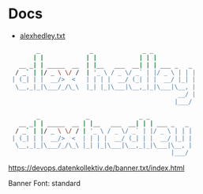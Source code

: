 # Docs

- [alexhedley.txt](alexhedley.txt)

```bash
        _              _              _ _
       | |            | |            | | |            
   __ _| | _____  __  | |__   ___  __| | | ___ _   _ 
  / _` | |/ _ \ \/ /  | '_ \ / _ \/ _` | |/ _ \ | | |
 | (_| | |  __/>  <   | | | |  __/ (_| | |  __/ |_| |
  \__,_|_|\___/_/\_\  |_| |_|\___|\__,_|_|\___|\__, |
                                                __/ |
                                               |___/ 
```

```bash
        _             _              _ _            
   __ _| | _____  __ | |__   ___  __| | | ___ _   _ 
  / _` | |/ _ \ \/ / | '_ \ / _ \/ _` | |/ _ \ | | |
 | (_| | |  __/>  <  | | | |  __/ (_| | |  __/ |_| |
  \__,_|_|\___/_/\_\ |_| |_|\___|\__,_|_|\___|\__, |
                                              |___/ 
```

https://devops.datenkollektiv.de/banner.txt/index.html

Banner Font: standard
